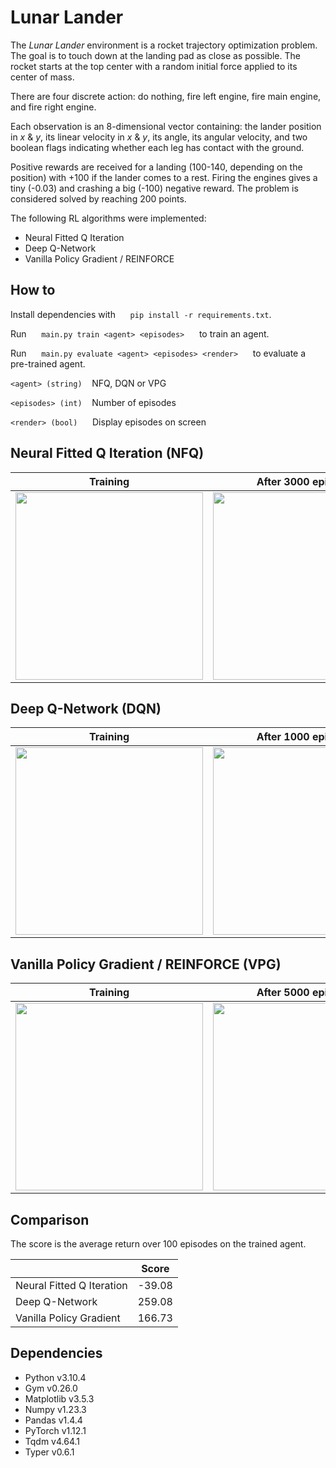 # Lunar Lander

The *Lunar Lander* environment is a rocket trajectory optimization problem. The goal is to touch down at the landing pad as close as possible. The rocket starts at the top center with a random initial force applied to its center of mass.

There are four discrete action: do nothing, fire left engine, fire main engine, and fire right engine.

Each observation is an 8-dimensional vector containing: the lander position in *x* & *y*, its linear velocity in *x* & *y*, its angle, its angular velocity, and two boolean flags indicating whether each leg has contact with the ground.

Positive rewards are received for a landing (100-140, depending on the position) with +100 if the lander comes to a rest. Firing the engines gives a tiny (-0.03) and crashing a big (-100) negative reward. The problem is considered solved by reaching 200 points.

The following RL algorithms were implemented:
- Neural Fitted Q Iteration
- Deep Q-Network
- Vanilla Policy Gradient / REINFORCE

## How to

Install dependencies with &nbsp;&nbsp;&nbsp;&nbsp; `pip install -r requirements.txt`.

Run &nbsp;&nbsp;&nbsp;&nbsp; `main.py train <agent> <episodes>` &nbsp;&nbsp;&nbsp;&nbsp; to train an agent.

Run &nbsp;&nbsp;&nbsp;&nbsp; `main.py evaluate <agent> <episodes> <render>` &nbsp;&nbsp;&nbsp;&nbsp; to evaluate a pre-trained agent.

`<agent> (string)` &nbsp;&nbsp; NFQ, DQN or VPG

`<episodes> (int)` &nbsp;&nbsp; Number of episodes

`<render> (bool)` &nbsp;&nbsp;&nbsp;&nbsp; Display episodes on screen

## Neural Fitted Q Iteration (NFQ)

| Training                                                    | After 3000 episodes                                |
|:-----------------------------------------------------------:|:--------------------------------------------------:|
| <img src="../media/NFQ_training.png?raw=true" height="300"> | <img src="../media/NFQ.gif?raw=true" height="300"> |

## Deep Q-Network (DQN)

| Training                                                    | After 1000 episodes                                |
|:-----------------------------------------------------------:|:--------------------------------------------------:|
| <img src="../media/DQN_training.png?raw=true" height="300"> | <img src="../media/DQN.gif?raw=true" height="300"> |

## Vanilla Policy Gradient / REINFORCE (VPG)

| Training                                                    | After 5000 episodes                                |
|:-----------------------------------------------------------:|:--------------------------------------------------:|
| <img src="../media/VPG_training.png?raw=true" height="300"> | <img src="../media/VPG.gif?raw=true" height="300"> |

## Comparison

The score is the average return over 100 episodes on the trained agent.

|                           |  Score |
|---------------------------|:------:|
| Neural Fitted Q Iteration | -39.08 |
| Deep Q-Network            | 259.08 |
| Vanilla Policy Gradient   | 166.73 |

## Dependencies

- Python v3.10.4
- Gym v0.26.0
- Matplotlib v3.5.3
- Numpy v1.23.3
- Pandas v1.4.4
- PyTorch v1.12.1
- Tqdm v4.64.1
- Typer v0.6.1